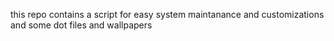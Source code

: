 this repo contains a script for easy system maintanance and customizations and some dot files and wallpapers
